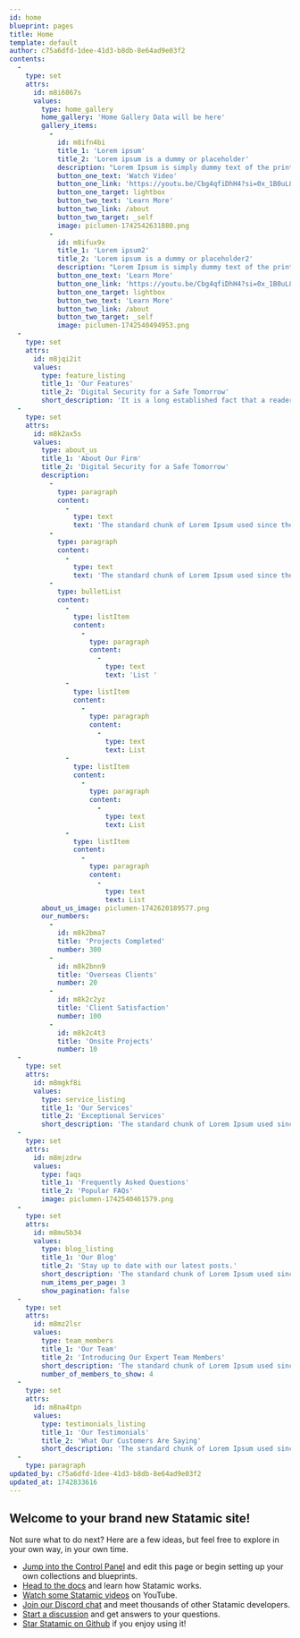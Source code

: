 ```yaml
---
id: home
blueprint: pages
title: Home
template: default
author: c75a6dfd-1dee-41d3-b8db-8e64ad9e03f2
contents:
  -
    type: set
    attrs:
      id: m8i6067s
      values:
        type: home_gallery
        home_gallery: 'Home Gallery Data will be here'
        gallery_items:
          -
            id: m8ifn4bi
            title_1: 'Lorem ipsum'
            title_2: 'Lorem ipsum is a dummy or placeholder'
            description: "Lorem Ipsum is simply dummy text of the printing and typesetting industry. Lorem Ipsum has been the industry's standard dummy text ever since the 1500s,"
            button_one_text: 'Watch Video'
            button_one_link: 'https://youtu.be/Cbg4qfiDhH4?si=0x_1B0uL8DUYgQk-'
            button_one_target: lightbox
            button_two_text: 'Learn More'
            button_two_link: /about
            button_two_target: _self
            image: piclumen-1742542631880.png
          -
            id: m8ifux9x
            title_1: 'Lorem ipsum2'
            title_2: 'Lorem ipsum is a dummy or placeholder2'
            description: "Lorem Ipsum is simply dummy text of the printing and typesetting industry. Lorem Ipsum has been the industry's standard dummy text ever since the 1501s,"
            button_one_text: 'Learn More'
            button_one_link: 'https://youtu.be/Cbg4qfiDhH4?si=0x_1B0uL8DUYgQk-'
            button_one_target: lightbox
            button_two_text: 'Learn More'
            button_two_link: /about
            button_two_target: _self
            image: piclumen-1742540494953.png
  -
    type: set
    attrs:
      id: m8jqi2it
      values:
        type: feature_listing
        title_1: 'Our Features'
        title_2: 'Digital Security for a Safe Tomorrow'
        short_description: 'It is a long established fact that a reader will be distracted by the readable content of a page when looking at its layout. The point of using Lorem Ipsum is that it has a more-or-less normal distribution of letters,'
  -
    type: set
    attrs:
      id: m8k2ax5s
      values:
        type: about_us
        title_1: 'About Our Firm'
        title_2: 'Digital Security for a Safe Tomorrow'
        description:
          -
            type: paragraph
            content:
              -
                type: text
                text: 'The standard chunk of Lorem Ipsum used since the 1500s is reproduced below for those interested. Sections 1.10.32 and 1.10.33 from "de Finibus Bonorum et Malorum" by Cicero are also reproduced in their exact original form, accompanied by English versions from the 1914 translation by H. Rackham.'
          -
            type: paragraph
            content:
              -
                type: text
                text: 'The standard chunk of Lorem Ipsum used since the 1500s is reproduced below for those interested. Sections 1.10.32 and 1.10.33 from "de Finibus Bonorum et Malorum" by Cicero are also reproduced in their exact original form, accompanied by English versions from the 1914 translation by H. Rackham.'
          -
            type: bulletList
            content:
              -
                type: listItem
                content:
                  -
                    type: paragraph
                    content:
                      -
                        type: text
                        text: 'List '
              -
                type: listItem
                content:
                  -
                    type: paragraph
                    content:
                      -
                        type: text
                        text: List
              -
                type: listItem
                content:
                  -
                    type: paragraph
                    content:
                      -
                        type: text
                        text: List
              -
                type: listItem
                content:
                  -
                    type: paragraph
                    content:
                      -
                        type: text
                        text: List
        about_us_image: piclumen-1742620189577.png
        our_numbers:
          -
            id: m8k2bma7
            title: 'Projects Completed'
            number: 300
          -
            id: m8k2bnn9
            title: 'Overseas Clients'
            number: 20
          -
            id: m8k2c2yz
            title: 'Client Satisfaction'
            number: 100
          -
            id: m8k2c4t3
            title: 'Onsite Projects'
            number: 10
  -
    type: set
    attrs:
      id: m8mgkf8i
      values:
        type: service_listing
        title_1: 'Our Services'
        title_2: 'Exceptional Services'
        short_description: 'The standard chunk of Lorem Ipsum used since the 1500s is reproduced below for those interested. Sections 1.10.32 and 1.10.33 from "de Finibus Bonorum et Malorum" by Cicero are also reproduced in their exact original form, accompanied by English versions from the 1914 translation by H. Rackham.'
  -
    type: set
    attrs:
      id: m8mjzdrw
      values:
        type: faqs
        title_1: 'Frequently Asked Questions'
        title_2: 'Popular FAQs'
        image: piclumen-1742540461579.png
  -
    type: set
    attrs:
      id: m8mu5b34
      values:
        type: blog_listing
        title_1: 'Our Blog'
        title_2: 'Stay up to date with our latest posts.'
        short_description: 'The standard chunk of Lorem Ipsum used since the 1500s is reproduced below for those interested. Sections 1.10.32 and 1.10.33 from "de Finibus Bonorum et Malorum" by Cicero are also reproduced in their exact original form, accompanied by English versions from the 1914 translation by H. Rackham.'
        num_items_per_page: 3
        show_pagination: false
  -
    type: set
    attrs:
      id: m8mz2lsr
      values:
        type: team_members
        title_1: 'Our Team'
        title_2: 'Introducing Our Expert Team Members'
        short_description: 'The standard chunk of Lorem Ipsum used since the 1500s is reproduced below for those interested. Sections 1.10.32 and 1.10.33 from "de Finibus Bonorum et Malorum" by Cicero are also reproduced in their exact original form, accompanied by English versions from the 1914 translation by H. Rackham.'
        number_of_members_to_show: 4
  -
    type: set
    attrs:
      id: m8na4tpn
      values:
        type: testimonials_listing
        title_1: 'Our Testimonials'
        title_2: 'What Our Customers Are Saying'
        short_description: 'The standard chunk of Lorem Ipsum used since the 1500s is reproduced below for those interested. Sections 1.10.32 and 1.10.33 from "de Finibus Bonorum et Malorum" by Cicero are also reproduced in their exact original form, accompanied by English versions from the 1914 translation by H. Rackham.'
  -
    type: paragraph
updated_by: c75a6dfd-1dee-41d3-b8db-8e64ad9e03f2
updated_at: 1742833616
---
```

## Welcome to your brand new Statamic site!

Not sure what to do next? Here are a few ideas, but feel free to explore in your own way, in your own time.

- [Jump into the Control Panel](/cp) and edit this page or begin setting up your own collections and blueprints.
- [Head to the docs](https://statamic.dev) and learn how Statamic works.
- [Watch some Statamic videos](https://youtube.com/statamic) on YouTube.
- [Join our Discord chat](https://statamic.com/discord) and meet thousands of other Statamic developers.
- [Start a discussion](https://github.com/statamic/cms/discussions) and get answers to your questions.
- [Star Statamic on Github](https://github.com/statamic/cms) if you enjoy using it!
